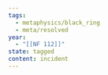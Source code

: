 ```yaml
---
tags:
  - metaphysics/black_ring
  - meta/resolved
year:
  - "[[NF 112]]"
state: tagged
content: incident
---
```

